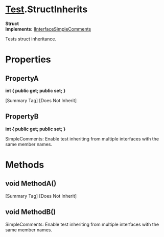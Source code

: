 # [Test](TableOfContents.Test.md).StructInherits

**Struct**  
**Implements:** [IInterfaceSimpleComments](Test.IInterfaceSimpleComments.md)  

Tests struct inheritance.  

# Properties

## PropertyA

**int { public get; public set; }**  

[Summary Tag] [Does Not Inherit]  

## PropertyB

**int { public get; public set; }**  

SimpleComments: Enable test inheriting from multiple interfaces with the same member names.  

# Methods

## void MethodA()

[Summary Tag] [Does Not Inherit]  

## void MethodB()

SimpleComments: Enable test inheriting from multiple interfaces with the same member names.  

